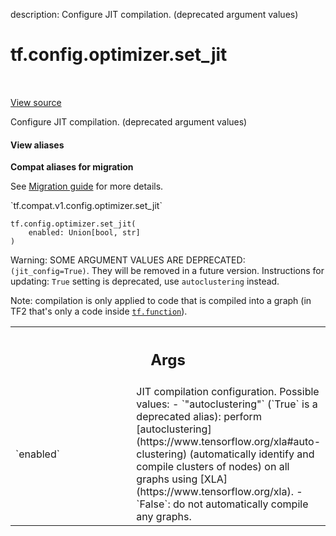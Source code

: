 description: Configure JIT compilation. (deprecated argument values)

<div itemscope itemtype="http://developers.google.com/ReferenceObject">
<meta itemprop="name" content="tf.config.optimizer.set_jit" />
<meta itemprop="path" content="Stable" />
</div>

# tf.config.optimizer.set_jit

<!-- Insert buttons and diff -->

<table class="tfo-notebook-buttons tfo-api nocontent" align="left">

</table>

<a target="_blank" href="/code/stable/tensorflow/python/framework/config.py">View source</a>



Configure JIT compilation. (deprecated argument values)

<section class="expandable">
  <h4 class="showalways">View aliases</h4>
  <p>
<b>Compat aliases for migration</b>
<p>See
<a href="https://www.tensorflow.org/guide/migrate">Migration guide</a> for
more details.</p>
<p>`tf.compat.v1.config.optimizer.set_jit`</p>
</p>
</section>

<pre class="devsite-click-to-copy prettyprint lang-py tfo-signature-link">
<code>tf.config.optimizer.set_jit(
    enabled: Union[bool, str]
)
</code></pre>



<!-- Placeholder for "Used in" -->

Warning: SOME ARGUMENT VALUES ARE DEPRECATED: `(jit_config=True)`. They will be removed in a future version.
Instructions for updating:
`True` setting is deprecated, use `autoclustering` instead.

Note: compilation is only applied to code that is compiled into a
graph (in TF2 that's only a code inside <a href="../../../tf/function.md"><code>tf.function</code></a>).

<!-- Tabular view -->
 <table class="responsive fixed orange">
<colgroup><col width="214px"><col></colgroup>
<tr><th colspan="2"><h2 class="add-link">Args</h2></th></tr>

<tr>
<td>
`enabled`
</td>
<td>
JIT compilation configuration.
Possible values:
 - `"autoclustering"` (`True` is a deprecated alias): perform
 [autoclustering](https://www.tensorflow.org/xla#auto-clustering)
   (automatically identify and compile clusters of nodes) on all graphs
   using
 [XLA](https://www.tensorflow.org/xla).
 - `False`: do not automatically compile any graphs.
</td>
</tr>
</table>

